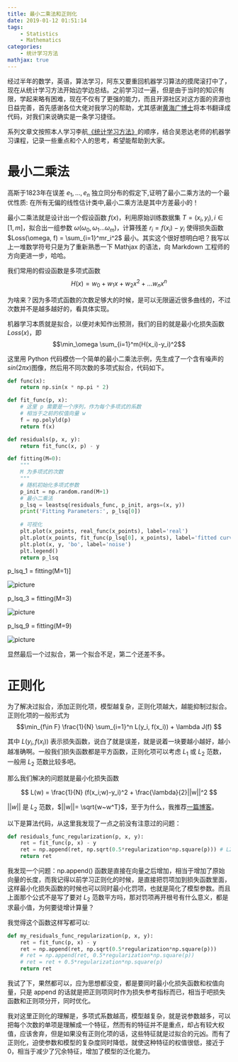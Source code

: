 ```yaml
---
title: 最小二乘法和正则化
date: 2019-01-12 01:51:14
tags:
    - Statistics
    - Mathematics
categories:
    - 统计学习方法
mathjax: true
---
```



经过半年的数学，英语，算法学习，阿东又要重回机器学习算法的摸爬滚打中了，现在从统计学习方法开始边学边总结。之前学习过一遍，但是由于当时的知识有限，学起来略有困难，现在不仅有了更强的能力，而且开源社区对这方面的资源也日益完善，首先感谢各位大佬对我学习的帮助，尤其感谢[黄海广博士](https://github.com/fengdu78/lihang-code)将本书翻译成代码，对我们来说确实是一条学习捷径。

系列文章文按照本人学习李航[《统计学习方法》]()的顺序，结合吴恩达老师的机器学习课程，记录一些重点和个人的思考，希望能帮助到大家。

<!-- more -->

# 最小二乘法

高斯于1823年在误差 $e_1, … ,e_n$ 独立同分布的假定下,证明了最小二乘方法的一个最优性质: 在所有无偏的线性估计类中,最小二乘方法是其中方差最小的！

最小二乘法就是设计出一个假设函数 $f(x)$，利用原始训练数据集 $T=(x_i, y_i), i \in [1, m]$，拟合出一组参数 $\omega(\omega_0, \omega_1...\omega_m)$，计算残差 $r_i=f(x_i)-y_i$ 使得损失函数 $Loss(\omega, f) = \sum_{i=1}^mr_i^2$ 最小。其实这个很好想明白吧？我写以上一堆数学符号只是为了重新熟悉一下 Mathjax 的语法，向 Markdown 工程师的方向更进一步，哈哈。

我们常用的假设函数是多项式函数 
$$H(x)=w_0+w_1x+w_2x^2+...w_nx^n$$

为啥来？因为多项式函数的次数足够大的时候，是可以无限逼近很多曲线的，不过次数并不是越多越好的，看具体实现。

机器学习本质就是拟合，以便对未知作出预测，我们的目的就是最小化损失函数 $Loss(x)$，即
$$\min_\omega \sum_{i=1}^m(H(x_i)-y_i)^2$$

这里用 Python 代码模仿一个简单的最小二乘法示例，先生成了一个含有噪声的 $sin(2\pi x)$图像，然后用不同次数的多项式拟合，代码如下。

```python
def func(x):
    return np.sin(x * np.pi * 2)

def fit_func(p, x):
    # 这里 p 需要是一个序列，作为每个多项式的系数
    # 相当于之前的权值向量 w
    f = np.polyld(p)
    return f(x)

def residuals(p, x, y):
    return fit_func(x, p) - y

def fitting(M=0):
    """
    M 为多项式的次数
    """    
    # 随机初始化多项式参数
    p_init = np.random.rand(M+1)
    # 最小二乘法
    p_lsq = leastsq(residuals_func, p_init, args=(x, y))
    print('Fitting Parameters:', p_lsq[0])
    
    # 可视化
    plt.plot(x_points, real_func(x_points), label='real')
    plt.plot(x_points, fit_func(p_lsq[0], x_points), label='fitted curve')
    plt.plot(x, y, 'bo', label='noise')
    plt.legend()
    return p_lsq
```


p_lsq_1 = fitting(M=1)]

![picture](https://github.com/fudonglai/merge_reponsitories/blob/master/Screenshot%20from%202018-12-10%2011-49-09.png?raw=true)

p_lsq_3 = fitting(M=3)

![picture](https://github.com/fudonglai/merge_reponsitories/blob/master/download.png?raw=true)

p_lsq_9 = fitting(M=9)

![picture](https://github.com/fudonglai/merge_reponsitories/blob/master/download%20%281%29.png?raw=true)

显然最后一个过拟合，第一个拟合不足，第二个还差不多。

# 正则化

为了解决过拟合，添加正则化项，模型越复杂，正则化项越大，越能抑制过拟合。
正则化项的一般形式为
$$\min_{f\in F} \frac{1}{N} \sum_{i=1}^n L(y_i, f(x_i)) + \lambda J(f) $$

其中 $L(y_i, f(x_i))$ 表示损失函数，说白了就是误差，就是说着一块要越小越好，越小越准确啊。一般我们损失函数都是平方函数，正则化项可以考虑 $L_1$ 或 $L_2$ 范数，一般用 $L_2$ 范数比较多吧。

那么我们解决的问题就是最小化损失函数

$$ L(w) = \frac{1}{N} (f(x_i;w)-y_i)^2 + \frac{\lambda}{2}||w||^2 $$

$||w||$ 是 $L_2$ 范数，$||w||= \sqrt{w~w^T}$，至于为什么，我推荐[一篇博客](https://www.cnblogs.com/weizc/p/5778678.html)。

以下是算法代码，从这里我发现了一点之前没有注意过的问题：
```python
def residuals_func_regularization(p, x, y):
    ret = fit_func(p, x) - y
    ret = np.append(ret, np.sqrt(0.5*regularization*np.square(p))) # L2范数作为正则化项
    return ret
```

我发现一个问题：np.append() 函数是直接在向量之后增加，相当于增加了原始向量的长度，而我记得以前学习正则化的时候，是直接把罚项加到损失函数里面，这样最小化损失函数的时候也可以同时最小化罚项，也就是简化了模型参数。而且上面那个公式不是写了要对 $L_2$ 范数平方吗，那对罚项再开根号有什么意义，都是求最小值，为何要徒增计算量？

我觉得这个函数这样写都可以:
```python
def my_residuals_func_regularization(p, x, y):
    ret = fit_func(p, x) - y
    ret = np.append(ret, np.sqrt(0.5*regularization*np.square(p)))
    # ret = np.append(ret, 0.5*regularization*np.square(p))
    # ret = ret + 0.5*regularization*np.square(p)
    return ret
```

我试了下，果然都可以，应为思想都没变，都是要同时最小化损失函数和权值向量，只是 append 的话就是把正则项同时作为损失参考指标而已，相当于吧损失函数和正则项分开，同时优化。

我对这里正则化的理解是，多项式系数越高，模型越复杂，就是说参数越多，可以把每个次数的单项是理解成一个特征，然而有的特征并不是重点，却占有较大权值，应该舍弃，但是如果没有正则化项的话，这些特征就是过拟合的元凶。而有了正则化，迫使参数和模型的复杂度同时降低，就使这种特征的权值很低，接近于 0，相当于减少了冗余特征，增加了模型的泛化能力。
